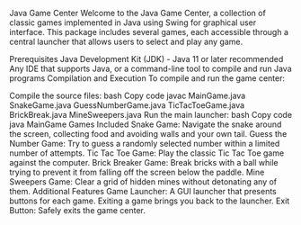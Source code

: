Java Game Center
Welcome to the Java Game Center, a collection of classic games implemented in Java using Swing for graphical user interface. This package includes several games, each accessible through a central launcher that allows users to select and play any game.

Prerequisites
Java Development Kit (JDK) - Java 11 or later recommended
Any IDE that supports Java, or a command-line tool to compile and run Java programs
Compilation and Execution
To compile and run the game center:

Compile the source files:
bash
Copy code
javac MainGame.java SnakeGame.java GuessNumberGame.java TicTacToeGame.java BrickBreak.java MineSweepers.java
Run the main launcher:
bash
Copy code
java MainGame
Games Included
Snake Game: Navigate the snake around the screen, collecting food and avoiding walls and your own tail.
Guess the Number Game: Try to guess a randomly selected number within a limited number of attempts.
Tic Tac Toe Game: Play the classic Tic Tac Toe game against the computer.
Brick Breaker Game: Break bricks with a ball while trying to prevent it from falling off the screen below the paddle.
Mine Sweepers Game: Clear a grid of hidden mines without detonating any of them.
Additional Features
Game Launcher: A GUI launcher that presents buttons for each game. Exiting a game brings you back to the launcher.
Exit Button: Safely exits the game center.
